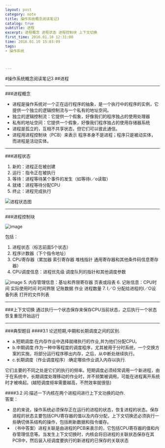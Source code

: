 ```yaml
---
layout: post
category: note
title: 操作系统概念阅读笔记3
catalog: true
subtitle: 进程
excerpt: 进程概念 进程状态 进程控制块 上下文切换
first_time: 2016.01.10 12:31:00
time: 2016.01.10 15:03:09
tags:
- 操作系统



---
```


#操作系统概念阅读笔记3
##进程

---

###进程概念
- 进程是操作系统对一个正在运行程序的抽象，是一个执行中的程序的实例，它提供一个独立的逻辑控制流与一个私有的地址空间。
- 独立的逻辑控制流：它提供一个假象，好像我们的程序独占的使用处理器
- 私有的地址空间：它提供一个假象，好像我们程序独占的使用存储器系统
- 进程是孤立的，互相不共享状态，但它们可以彼此通信。
- 进程用进程控制块（PCB）来表示 程序本身不是进程；程序只是被动实体，而进程是活动实体。

---

###进程状态
1. 新的：进程正在被创建
2. 运行：指令正在被执行
3. 等待：进程等待某个事件的发生（如等待i／o读取）
4. 就绪：进程等待分配CPU
5. 终止：进程完成执行

![进程状态图](https://momomoxiaoxi.com/img/post/system/system2.png)

---

###进程控制块

![image](https://momomoxiaoxi.com/img/post/system/system3.png)

包括：

1. 进程状态（标志前面5个状态）
2. 程序计数器（下个指令地址）
3. CPU寄存器（累加器 索引寄存器 堆栈指针 通用寄存器和其他条件码信息寄存器）
4. CPU调度信息：进程优先级 调度队列的指针和其他调度参数

![image](https://momomoxiaoxi.com/img/post/system/system4.png)
5. 内存管理信息：基址和界限寄存器 页表或段表
6. 记账信息：CPU时间 实际使用时间 时间界限 记账数据 作业 进程数量
7. I／O 分配给进程的I／O设备列表 打开的文件列表

---

###上下文切换
通过执行一个状态保存来保存CPU当前状态，之后执行一个状态恢复重现开始运行

----

###典型题目
####3.1
论述短期,中期和长期调度之间的区别. 

- a.短期调度:在内存作业中选择就绪执行的作业,并为他们分配CPU。 
- b.中期调度:作为一种中等程度的调度程序，尤其被用于分时系统，一个交换方案的实施，将部分运行程序移出内存，之后，从中断处继续执行。 
- c.长期调度（作业调度程序）:确定哪些作业调入内存以执行.  

它们主要的不同之处是它们的执行的频率。短期调度必须经常调用一个新进程，由于在系统中，长期调度处理移动的作业时，并不频繁被调用，可能在进程离开系统时才被唤起。(越短调度频率需要越高，不然效率就很低)

####3.2
问:描述一下内核在两个进程间进行上下文功换的动作.  
答案：

- 总的来说，操作系统必须保存正在运行的进程的状态，恢复进程的状态。保存进程的状态主要包括CPU寄存器的值以及内存分配，上下文切换还必须执行一些确切体系结构的操作，包括刷新数据和指令缓存。  
- （书中答案）进程关联是由进程的PCB来表示的，它包括CPU寄存器的值和内存管理信息等。当发生上下文切换时，内核会将旧进程的关联状态保存在其PCB中，然后装入经调度要执行的新进程的已保存的关联状态